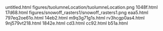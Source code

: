 untitled.html
figures/tuolumneLocation/tuolumneLocation.png
1048f.html
17d68.html
figures/snowoff_rasters1/snowoff_rasters1.png
eaa5.html
797eq2oe61o.html
14eb2.html
m9q3g71g1s.html
rv3hcgp0as4.html
9nj579vt218.html
1842e.html
cd3.html
cc92.html
b51a.html
